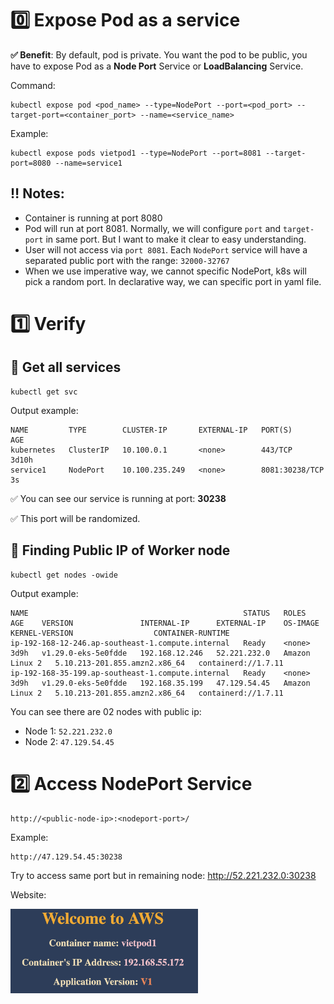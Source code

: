 # 0️⃣ Expose Pod as a service

**✅ Benefit**: By default, pod is private. You want the pod to be public, you
have to expose Pod as a **Node Port** Service or **LoadBalancing** Service.

Command:

```
kubectl expose pod <pod_name> --type=NodePort --port=<pod_port> --target-port=<container_port> --name=<service_name>
```

Example:

```
kubectl expose pods vietpod1 --type=NodePort --port=8081 --target-port=8080 --name=service1
```

## ‼️ Notes:

- Container is running at port 8080
- Pod will run at port 8081. Normally, we will configure `port` and
  `target-port` in same port. But I want to make it clear to easy understanding.
- User will not access via `port 8081`. Each `NodePort` service will have a
  separated public port with the range: `32000-32767`
- When we use imperative way, we cannot specific NodePort, k8s will pick a
  random port. In declarative way, we can specific port in yaml file.

# 1️⃣ Verify

## 🍄 Get all services

```
kubectl get svc
```

Output example:

```
NAME         TYPE        CLUSTER-IP       EXTERNAL-IP   PORT(S)          AGE
kubernetes   ClusterIP   10.100.0.1       <none>        443/TCP          3d10h
service1     NodePort    10.100.235.249   <none>        8081:30238/TCP   3s
```

✅ You can see our service is running at port: **30238**

✅ This port will be randomized.

## 🍄 Finding Public IP of Worker node

```
kubectl get nodes -owide
```

Output example:

```
NAME                                                STATUS   ROLES    AGE    VERSION               INTERNAL-IP      EXTERNAL-IP    OS-IMAGE         KERNEL-VERSION                  CONTAINER-RUNTIME
ip-192-168-12-246.ap-southeast-1.compute.internal   Ready    <none>   3d9h   v1.29.0-eks-5e0fdde   192.168.12.246   52.221.232.0   Amazon Linux 2   5.10.213-201.855.amzn2.x86_64   containerd://1.7.11
ip-192-168-35-199.ap-southeast-1.compute.internal   Ready    <none>   3d9h   v1.29.0-eks-5e0fdde   192.168.35.199   47.129.54.45   Amazon Linux 2   5.10.213-201.855.amzn2.x86_64   containerd://1.7.11
```

You can see there are 02 nodes with public ip:

- Node 1: `52.221.232.0`
- Node 2: `47.129.54.45`

# 2️⃣ Access NodePort Service

```
http://<public-node-ip>:<nodeport-port>/
```

Example:

```
http://47.129.54.45:30238
```

Try to access same port but in remaining node: http://52.221.232.0:30238

Website:

<img src="../images/img2.png" alt='nodeport-demo-vietaws' style="width: 300px" />
